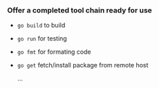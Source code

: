 ### Offer a completed tool chain ready for use

* `go build` to build

* `go run` for testing

* `go fmt` for formating code

* `go get` fetch/install package from remote host

  ...
